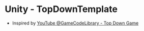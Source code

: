 # Unity - TopDownTemplate

* Inspired by [YouTube @GameCodeLibrary - Top Down Game](https://www.youtube.com/watch?v=r5TOpRmQh-o)
